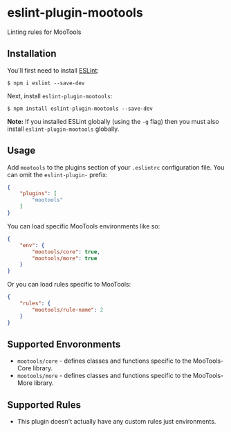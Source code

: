 # eslint-plugin-mootools

Linting rules for MooTools

## Installation

You'll first need to install [ESLint](http://eslint.org):

```
$ npm i eslint --save-dev
```

Next, install `eslint-plugin-mootools`:

```
$ npm install eslint-plugin-mootools --save-dev
```

**Note:** If you installed ESLint globally (using the `-g` flag) then you must also install `eslint-plugin-mootools` globally.

## Usage

Add `mootools` to the plugins section of your `.eslintrc` configuration file. You can omit the `eslint-plugin-` prefix:

```json
{
    "plugins": [
        "mootools"
    ]
}
```

You can load specific MooTools environments like so:

```json
{
    "env": {
        "mootools/core": true,
        "mootools/more": true
    }
}
```


Or you can load rules specific to MooTools:

```json
{
    "rules": {
        "mootools/rule-name": 2
    }
}
```

## Supported Envoronments

* `mootools/core` - defines classes and functions specific to the MooTools-Core library.
* `mootools/more` - defines classes and functions specific to the MooTools-More library.

## Supported Rules

* This plugin doesn't actually have any custom rules just environments.
